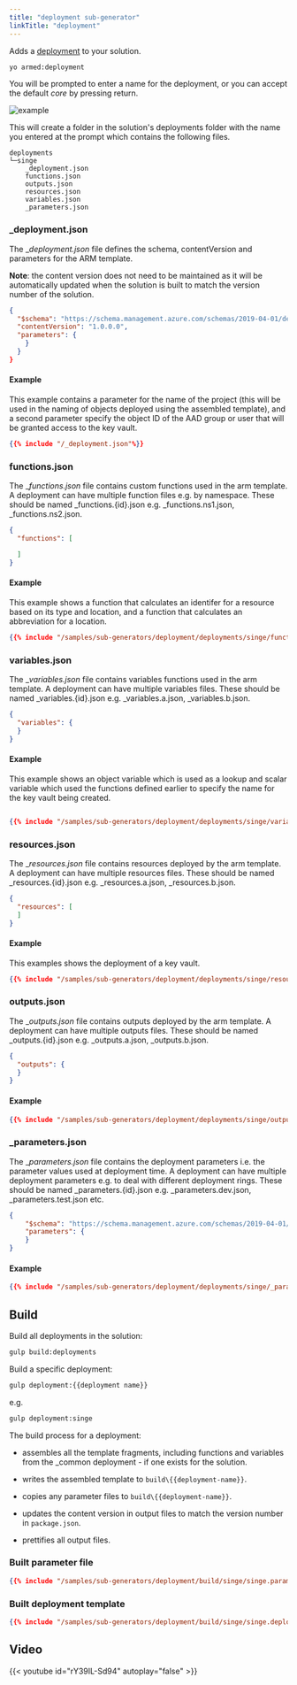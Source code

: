 ```yaml
---
title: "deployment sub-generator"
linkTitle: "deployment"
---
```


Adds a [deployment](../concepts.md#deployment) to your solution.

``` bash
yo armed:deployment
```

You will be prompted to enter a name for the deployment, or you can accept the default _core_ by pressing return.

![example](/images/create-deployment.gif)

This will create a folder in the solution's deployments folder with the name you entered at the prompt which contains the following files.

```none
deployments
└─singe
    _deployment.json
    functions.json
    outputs.json
    resources.json
    variables.json
    _parameters.json
```

### _deployment.json

The __deployment.json_ file defines the schema, contentVersion and parameters for the ARM template.

**Note**: the content version does not need to be maintained as it will be automatically updated when the solution is built to match the version number of the solution.

```json
{
  "$schema": "https://schema.management.azure.com/schemas/2019-04-01/deploymentTemplate.json#",
  "contentVersion": "1.0.0.0",
  "parameters": {
    }
  }
}
```

#### Example

This example contains a parameter for the name of the project (this will be used in the naming of objects deployed using the assembled template), and a second parameter specify the object ID of the AAD group or user that will be granted access to the key vault.

```json
{{% include "/_deployment.json"%}}
```

### functions.json

The __functions.json_ file contains custom functions used in the arm template. A deployment can have multiple function files e.g. by namespace. These should be named \_functions.{id}.json e.g. \_functions.ns1.json, \_functions.ns2.json.

```json
{
  "functions": [

  ]
}
```

#### Example

This example shows a function that calculates an identifer for a resource based on its type and location, and a function that calculates an abbreviation for a location.

```json
{{% include "/samples/sub-generators/deployment/deployments/singe/functions.json"%}}
```

### variables.json

The __variables.json_ file contains variables functions used in the arm template. A deployment can have multiple variables files. These should be named \_variables.{id}.json e.g. \_variables.a.json, \_variables.b.json.

```json
{
  "variables": {
  }
}
```

#### Example

This example shows an object variable which is used as a lookup and scalar variable which used the functions defined earlier to specify the name for the key vault being created.

```json

{{% include "/samples/sub-generators/deployment/deployments/singe/variables.json" %}}

```

### resources.json

The __resources.json_ file contains resources deployed by the arm template. A deployment can have multiple resources files. These should be named \_resources.{id}.json e.g. \_resources.a.json, \_resources.b.json.

```json
{
  "resources": [
  ]
}
```

#### Example

This examples shows the deployment of a key vault.

```json
{{% include "/samples/sub-generators/deployment/deployments/singe/resources.json"%}}
```

### outputs.json

The __outputs.json_ file contains outputs deployed by the arm template. A deployment can have multiple outputs files. These should be named \_outputs.{id}.json e.g. \_outputs.a.json, \_outputs.b.json.

```json
{
  "outputs": {
  }
}
```

#### Example

```json
{{% include "/samples/sub-generators/deployment/deployments/singe/outputs.json"%}}
```

### _parameters.json

The __parameters.json_ file contains the deployment parameters i.e. the parameter values used at deployment time.  A deployment can have multiple deployment parameters e.g. to deal with different deployment rings. These should be named \_parameters.{id}.json e.g. \_parameters.dev.json, \_parameters.test.json etc.

```json
{
    "$schema": "https://schema.management.azure.com/schemas/2019-04-01/deploymentParameters.json#",
    "parameters": {
    }
}
```

#### Example

```json
{{% include "/samples/sub-generators/deployment/deployments/singe/_parameters.json"%}}
```

## Build

Build all deployments in the solution:

```bash
gulp build:deployments
```

Build a specific deployment:

```bash
gulp deployment:{{deployment name}}
```

e.g.

```bash
gulp deployment:singe
```

The build process for a deployment:

- assembles all the template fragments, including functions and variables from the _common deployment - if one exists for the solution.

- writes the assembled template to `build\{{deployment-name}}`.

- copies any parameter files to `build\{{deployment-name}}`.

- updates the content version in output files to match the version number in `package.json`.

- prettifies all output files.

### Built parameter file

```json
{{% include "/samples/sub-generators/deployment/build/singe/singe.parameters.json"%}}
```

### Built deployment template

```json
{{% include "/samples/sub-generators/deployment/build/singe/singe.deployment.json"%}}
```

## Video

{{< youtube id="rY39IL-Sd94" autoplay="false" >}}
